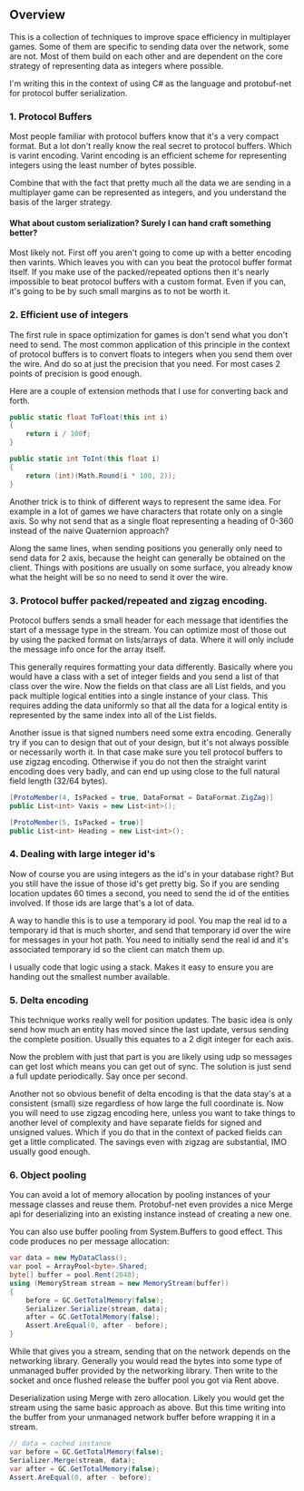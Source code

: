 
## Overview

This is a collection of techniques to improve space efficiency in multiplayer games.  Some of them are specific to sending data over the network, some are not.  Most of them build on each other and are dependent on the core strategy of representing data as integers where possible.

I'm writing this in the context of using C# as the language and protobuf-net for protocol buffer serialization.

### 1.  Protocol Buffers
Most people familiar with protocol buffers know that it's a very compact format.  But a lot don't really know the real secret to protocol buffers.  Which is varint encoding.  Varint encoding is an efficient scheme for representing integers using the least number of bytes possible.

Combine that with the fact that pretty much all the data we are sending in a multiplayer game can be represented as integers, and you understand the basis of the larger strategy.

#### What about custom serialization?  Surely I can hand craft something better?
Most likely not.  First off you aren't going to come up with a better encoding then varints.  Which leaves you with can you beat the protocol buffer format itself.  If you make use of the packed/repeated options then it's nearly impossible to beat protocol buffers with a custom format.  Even if you can, it's going to be by such small margins as to not be worth it.


### 2.  Efficient use of integers
The first rule in space optimization for games is don't send what you don't need to send.  The most common application of this principle in the context of protocol buffers is to convert floats to integers when you send them over the wire.  And do so at just the precision that you need.  For most cases 2 points of precision is good enough.

Here are a couple of extension methods that I use for converting back and forth.

```csharp
public static float ToFloat(this int i)
{
    return i / 100f;
}

public static int ToInt(this float i)
{
    return (int)(Math.Round(i * 100, 2));
}
```

Another trick is to think of different ways to represent the same idea.  For example in a lot of games we have characters that rotate only on a single axis.  So why not send that as a single float representing a heading of 0-360 instead of the naive Quaternion approach?

Along the same lines, when sending positions you generally only need to send data for 2 axis, because the height can generally be obtained on the client.  Things with positions are usually on some surface, you already know what the height will be so no need to send it over the wire.

### 3. Protocol buffer packed/repeated and zigzag encoding.

Protocol buffers sends a small header for each message that identifies the start of a message type in the stream.  You can optimize most of those out by using the packed format on lists/arrays of data.  Where it will only include the message info once for the array itself.

This generally requires formatting your data differently.  Basically where you would have a class with a set of integer fields and you send a list of that class over the wire.  Now the fields on that class are all List fields, and you pack multiple logical entities into a single instance of your class.  This requires adding the data uniformly so that all the data for a logical entity is represented by the same index into all of the List fields.
  
Another issue is that signed numbers need some extra encoding.  Generally try if you can to design that out of your design, but it's not always possible or necessarily worth it.  In that case make sure you tell protocol buffers to use zigzag encoding.  Otherwise if you do not then the straight varint encoding does very badly, and can end up using close to the full natural field length (32/64 bytes).

```csharp
[ProtoMember(4, IsPacked = true, DataFormat = DataFormat.ZigZag)]
public List<int> Vaxis = new List<int>();

[ProtoMember(5, IsPacked = true)]
public List<int> Heading = new List<int>();
```

### 4. Dealing with large integer id's
Now of course you are using integers as the id's in your database right?  But you still have the issue of those id's get pretty big.  So if you are sending location updates 60 times a second, you need to send the id of the entities involved.  If those ids are large that's a lot of data.

A way to handle this is to use a temporary id pool.  You map the real id to a temporary id that is much shorter, and send that temporary id over the wire for messages in your hot path.  You need to initially send the real id and it's associated temporary id so the client can match them up.

I usually code that logic using a stack.  Makes it easy to ensure you are handing out the smallest number available.

### 5. Delta encoding
This technique works really well for position updates.  The basic idea is only send how much an entity has moved since the last update, versus sending the complete position.  Usually this equates to a 2 digit integer for each axis.  

Now the problem with just that part is you are likely using udp so messages can get lost which means you can get out of sync.  The solution is just send a full update periodically.  Say once per second.

Another not so obvious benefit of delta encoding is that the data stay's at a consistent (small) size regardless of how large the full coordinate is.  Now you will need to use zigzag encoding here, unless you want to take things to another level of complexity and have separate fields for signed and unsigned values. Which if you do that in the context of packed fields can get a little complicated.  The savings even with zigzag are substantial, IMO usually good enough.

### 6. Object pooling

You can avoid a lot of memory allocation by pooling instances of your message classes and reuse them.  Protobuf-net even provides a nice Merge api for deserializing into an existing instance instead of creating a new one.


You can also use buffer pooling from System.Buffers to good effect.  This code produces no per message allocation:
```csharp
var data = new MyDataClass();
var pool = ArrayPool<byte>.Shared;
byte[] buffer = pool.Rent(2048);
using (MemoryStream stream = new MemoryStream(buffer))
{
    before = GC.GetTotalMemory(false);
    Serializer.Serialize(stream, data);
    after = GC.GetTotalMemory(false);
    Assert.AreEqual(0, after - before);
}
```
While that gives you a stream, sending that on the network depends on the networking library.  Generally you would read the bytes into some type of unmanaged buffer provided by the networking library.  Then write to the socket and once flushed release the buffer pool you got via Rent above.

Deserialization using Merge with zero allocation.  Likely you would get the stream using the same basic approach as above.  But this time writing into the buffer from your unmanaged network buffer before wrapping it in a stream.

```csharp
// data = cached instance
var before = GC.GetTotalMemory(false);
Serializer.Merge(stream, data);
var after = GC.GetTotalMemory(false);
Assert.AreEqual(0, after - before);
```

